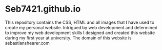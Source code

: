 # Seb7421.github.io
This repository contains the CSS, HTML and all images that I have used to create my personal website. Intrigued by web development and determined to improve my web development skills I designed and created this website during my first year at university. The domain of this website is sebastianshearer.com
